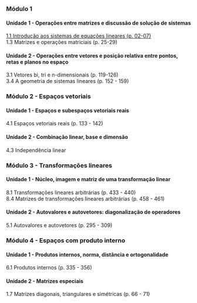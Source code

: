 ### Módulo 1

#### Unidade 1 - Operações entre matrizes e discussão de solução de sistemas

[1.1 Introdução aos sistemas de equações lineares (p. 02-07)](app://obsidian.md/1.1%20Introdu%C3%A7%C3%A3o%20aos%20sistemas%20de%20equa%C3%A7%C3%B5es%20lineares%20(p.%2002-07))  
1.3 Matrizes e operações matriciais (p. 25-29)

#### Unidade 2 - Operações entre vetores e posição relativa entre pontos, retas e planos no espaço

3.1 Vetores bi, tri e n-dimensionais (p. 119-126)  
3.4 A geometria de sistemas lineares (p. 152 - 159)

### Módulo 2 - Espaços vetoriais

#### Unidade 1 - Espaços e subespaços vetoriais reais

4.1 Espaços vetoriais reais (p. 133 - 142)

#### Unidade 2 - Combinação linear, base e dimensão

4.3 Independência linear

### Módulo 3 - Transformações lineares

#### Unidade 1 - Núcleo, imagem e matriz de uma transformação linear

8.1 Transformações lineares arbitrárias (p. 433 - 440)  
8.4 Matrizes de transformações lineares arbitrárias (p. 458 - 461)

#### Unidade 2 - Autovalores e autovetores: diagonalização de operadores

5.1 Autovalores e autovetores (p. 295 - 309)

### Módulo 4 - Espaços com produto interno

#### Unidade 1 - Produtos internos, norma, distância e ortogonalidade

6.1 Produtos internos (p. 335 - 356)

#### Unidade 2 - Matrizes especiais

1.7 Matrizes diagonais, triangulares e simétricas (p. 66 - 71)